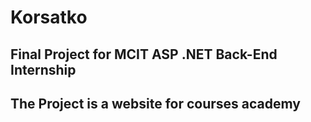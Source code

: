 # Korsatko
## Final Project for MCIT ASP .NET Back-End Internship
## The Project is a website for courses academy
